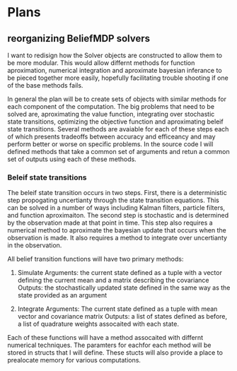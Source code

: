 # Plans

## reorganizing BeliefMDP solvers

I want to redisign how the Solver objects are constructed to allow them to be more modular. This would allow differnt methods for function aproximation, numerical integration and aproximate bayesian inferance to be pieced together more easily, hopefully facilitating trouble shooting if one of the base methods fails. 

In general the plan will be to create sets of objects with similar methods for each component of the computation. The big problems that need to be solved are, aproximating the value function, integrating over stochastic state transitions, optimizing the objective function and aproximating beleif state transitions. Several methods are avaiable for each of these steps each of which presents tradeoffs between accuracy and efficeancy and may perform better or worse on specific problems. In the source code I will defined methods that take a common set of arguments and retun a common set of outputs using each of these methods.


### Beleif state transitions 

The beleif state transition occurs in two steps. First, there is a deterministic step propogating uncertianty through the state transition equations. This can be solved in a number of ways including Kalman filters, particle filters, and function aproximaiton. The second step is stochastic and is determined by the observation made at that point in time. This step also requires a numerical method to aproximate the bayesian update that occurs when the observation is made. It also requires a method to integrate over uncertianty in the observation. 

All belief transition functions will have two primary methods: 

1. Simulate
Arguments: the current state defined as a tuple with a vector defining the current mean and a matrix describing the covariance 
Outputs: the stochastically updated state defined in the same way as the state provided as an argument 
   
2. Integrate 
Arguments: The current state defined as a tuple with mean vector and covariance matrix 
Outputs: a list of states defined as before, a list of quadrature weights assocaited with each state. 

Each of these functions will have a method assocaited with differnt numerical techniques. The paramters for eachfor each method will be stored in structs that I will define. These stucts will also provide a place to prealocate memory for various computations. 
